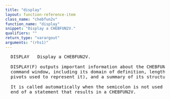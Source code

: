 ```yaml
---
title: "display"
layout: function-reference-item
class_name: "chebfun2v"
function_name: "display"
snippet: "Display a CHEBFUN2V."
qualifiers: ""
return_type: "varargout"
arguments: "(rhs1)"
---
```


<pre class="help-text">  DISPLAY   Display a CHEBFUN2V.
  
  DISPLAY(F) outputs important information about the CHEBFUN2V F to the
  command window, including its domain of definition, length (number of 
  pivots used to represent it), and a summary of its structure. 
 
  It is called automatically when the semicolon is not used at the
  end of a statement that results in a CHEBFUN2V.
</pre>